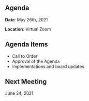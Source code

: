 ## Agenda

**Date**: May 26th, 2021

**Location**: Virtual Zoom


## Agenda Items

* Call to Order
* Approval of the Agenda
* Implementations and board updates

## Next Meeting

June 24, 2021